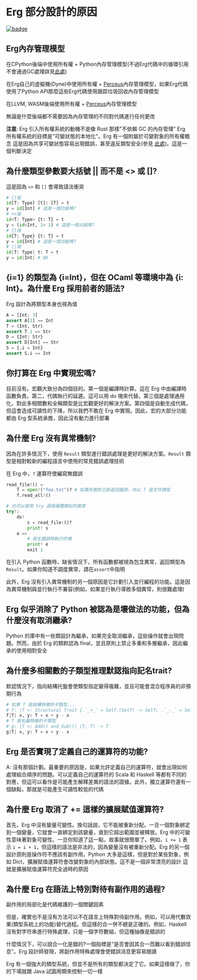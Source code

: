 # Erg 部分設計的原因

[![badge](https://img.shields.io/endpoint.svg?url=https%3A%2F%2Fgezf7g7pd5.execute-api.ap-northeast-1.amazonaws.com%2Fdefault%2Fsource_up_to_date%3Fowner%3Derg-lang%26repos%3Derg%26ref%3Dmain%26path%3Ddoc/EN/faq_syntax.md%26commit_hash%3D1b3d7827bb770459475e4102c6f5c43d8ad79ae4)](https://gezf7g7pd5.execute-api.ap-northeast-1.amazonaws.com/default/source_up_to_date?owner=erg-lang&repos=erg&ref=main&path=doc/EN/faq_syntax.md&commit_hash=1b3d7827bb770459475e4102c6f5c43d8ad79ae4)

## Erg內存管理模型

在CPython後端中使用所有權 + Python內存管理模型(不過Erg代碼中的循環引用不會通過GC處理詳見[此處](syntax/18_ownership.md/#循環引用))

在Erg自己的虛擬機(Dyne)中使用所有權 + [Perceus](https://www.microsoft.com/en-us/research/uploads/prod/2020/11/perceus-tr-v1.pdf)內存管理模型，如果Erg代碼使用了Python API那麼這些Erg代碼使用跟踪垃圾回收內存管理模型

在LLVM, WASM後端使用所有權 + [Perceus](https://www.microsoft.com/en-us/research/uploads/prod/2020/11/perceus-tr-v1.pdf)內存管理模型

無論是什麼後端都不需要因為內存管理的不同對代碼進行任何更改

__注意__: Erg 引入所有權系統的動機不是像 Rust 那樣"不依賴 GC 的內存管理"
Erg 所有權系統的目標是"可變狀態的本地化"。Erg 有一個附屬於可變對象的所有權概念
這是因為共享可變狀態容易出現錯誤，甚至違反類型安全(參見 [此處](./syntax/type/advanced/shared.md#共享參考))。這是一個判斷決定

## 為什麼類型參數要大括號 || 而不是 <> 或 []?

這是因為 `<>` 和 `[]` 會導致語法衝突

```python
# []版
id[T: Type] [t]: [T] = t
y = id[Int] # 這是一個功能嗎?
# <>版
id<T: Type> {t: T} = t
y = (id<Int, 1> 1) # 這是一個元組嗎?
# {}版
id{T: Type} {t: T} = t
y = id{Int} # 這是一個功能嗎?
# ||版
id|T: Type| t: T = t
y = id|Int| # OK
```

## {i=1} 的類型為 {i=Int}，但在 OCaml 等環境中為 {i: Int}。為什麼 Erg 採用前者的語法?

Erg 設計為將類型本身也視為值

```python
A = [Int; 3]
assert A[2] == Int
T = (Int, Str)
assert T.1 == Str
D = {Int: Str}
assert D[Int] == Str
S = {.i = Int}
assert S.i == Int
```

## 你打算在 Erg 中實現宏嗎?

目前沒有。宏觀大致分為四個目的。第一個是編譯時計算。這在 Erg 中由編譯時函數負責。第二，代碼執行的延遲。這可以用 do 塊來代替。第三個是處理通用化，對此多相關數和全稱類型是比宏觀更好的解決方案。第四個是自動生成代碼，但這會造成可讀性的下降，所以我們不敢在 Erg 中實現。因此，宏的大部分功能都由 Erg 型系統承擔，因此沒有動力進行部署

## 為什麼 Erg 沒有異常機制?

因為在許多情況下，使用 `Result` 類型進行錯誤處理是更好的解決方案。`Result` 類型是相對較新的編程語言中使用的常見錯誤處理技術

在 Erg 中，`?` 運算符使編寫無錯誤

```python
read_file!() =
    f = open!("foo.txt")? # 如果失敗則立即返回錯誤，所以 f 是文件類型
    f.read_all!()

# 也可以使用 try 過程捕獲類似的異常
try!:
    do!
        s = read_file!()?
        print! s
    e =>
        # 發生錯誤時執行的塊
        print! e
        exit 1
```

在引入 Python 函數時，缺省情況下，所有函數都被視為包含異常，返回類型為`Result`。如果你知道不調度異常，請在`assert`中指明

此外，Erg 沒有引入異常機制的另一個原因是它計劃引入並行編程的功能。這是因為異常機制與並行執行不兼容(例如，如果並行執行導致多個異常，則很難處理)

## Erg 似乎消除了 Python 被認為是壞做法的功能，但為什麼沒有取消繼承?

Python 的庫中有一些類設計為繼承，如果完全取消繼承，這些操作就會出現問題。然而，由於 Erg 的類默認為 final，並且原則上禁止多重和多層繼承，因此繼承的使用相對安全

## 為什麼多相關數的子類型推理默認指向記名trait?

默認情況下，指向結構托盤會使類型指定變得複雜，並且可能會混合程序員的非預期行為

```python
# 如果 T 是結構特徵的子類型...
# f: |T <: Structural Trait {.`_+_` = Self.(Self) -> Self; .`_-_` = Self.(Self) -> Self}| (T, T) -> T
f|T| x, y: T = x + y - x
# T 是名義特徵的子類型
# g: |T <: Add() and Sub()| (T, T) -> T
g|T| x, y: T = x + y - x
```

## Erg 是否實現了定義自己的運算符的功能?

A: 沒有那個計劃。最重要的原因是，如果允許定義自己的運算符，就會出現如何處理組合順序的問題。可以定義自己的運算符的 Scala 和 Haskell 等都有不同的對應，但這可以看作是可能產生解釋差異的語法的證據。此外，獨立運算符還有一個缺點，那就是可能產生可讀性較低的代碼

## 為什麼 Erg 取消了 += 這樣的擴展賦值運算符?

首先，Erg 中沒有變量可變性。換句話說，它不能被重新分配。一旦一個對象綁定到一個變量，它就會一直綁定到該變量，直到它超出範圍並被釋放。Erg 中的可變性意味著對象可變性。一旦你知道了這一點，故事就很簡單了。例如，`i += 1` 表示 `i = i + 1`，但這樣的語法是非法的，因為變量沒有被重新分配。Erg 的另一個設計原則是操作符不應該有副作用。Python 大多是這樣，但是對於某些對象，例如 Dict，擴展賦值運算符會改變對象的內部狀態。這不是一個非常漂亮的設計
這就是擴展賦值運算符完全過時的原因

## 為什麼 Erg 在語法上特別對待有副作用的過程?

副作用的局部化是代碼維護的一個關鍵因素

但是，確實也不是沒有方法可以不在語言上特殊對待副作用。例如，可以用代數效果(類型系統上的功能)替代過程。但這樣的合一併不總是正確的。例如，Haskell 沒有對字符串進行特殊處理，只是一個字符數組，但這種抽像是錯誤的

什麼情況下，可以說合一化是錯的?一個指標是"是否會因其合一而難以看到錯誤信息"。Erg 設計師發現，將副作用特殊處理會使錯誤消息更容易閱讀

Erg 有一個強大的類型系統，但並不是所有的類型都決定了它。如果這樣做了，你的下場就跟 Java 試圖用類來控制一切一樣
